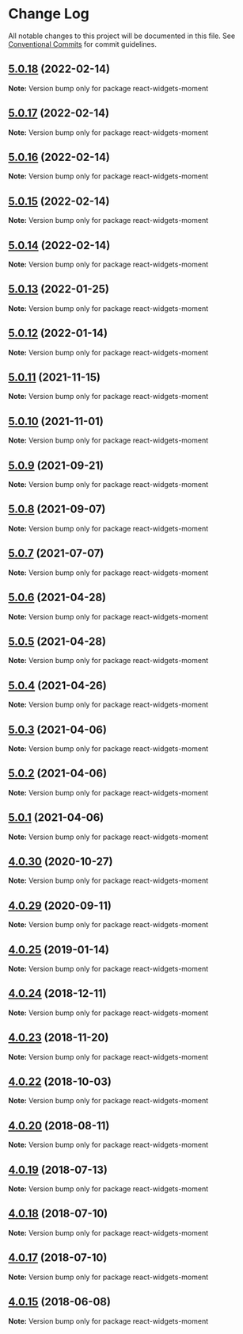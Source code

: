 # Change Log

All notable changes to this project will be documented in this file.
See [Conventional Commits](https://conventionalcommits.org) for commit guidelines.

## [5.0.18](https://github.com/jquense/react-widgets/compare/react-widgets-moment@5.0.17...react-widgets-moment@5.0.18) (2022-02-14)

**Note:** Version bump only for package react-widgets-moment





## [5.0.17](https://github.com/jquense/react-widgets/compare/react-widgets-moment@5.0.16...react-widgets-moment@5.0.17) (2022-02-14)

**Note:** Version bump only for package react-widgets-moment





## [5.0.16](https://github.com/jquense/react-widgets/compare/react-widgets-moment@5.0.15...react-widgets-moment@5.0.16) (2022-02-14)

**Note:** Version bump only for package react-widgets-moment





## [5.0.15](https://github.com/jquense/react-widgets/compare/react-widgets-moment@5.0.14...react-widgets-moment@5.0.15) (2022-02-14)

**Note:** Version bump only for package react-widgets-moment





## [5.0.14](https://github.com/jquense/react-widgets/compare/react-widgets-moment@5.0.13...react-widgets-moment@5.0.14) (2022-02-14)

**Note:** Version bump only for package react-widgets-moment





## [5.0.13](https://github.com/jquense/react-widgets/compare/react-widgets-moment@5.0.12...react-widgets-moment@5.0.13) (2022-01-25)

**Note:** Version bump only for package react-widgets-moment





## [5.0.12](https://github.com/jquense/react-widgets/compare/react-widgets-moment@5.0.11...react-widgets-moment@5.0.12) (2022-01-14)

**Note:** Version bump only for package react-widgets-moment





## [5.0.11](https://github.com/jquense/react-widgets/compare/react-widgets-moment@5.0.10...react-widgets-moment@5.0.11) (2021-11-15)

**Note:** Version bump only for package react-widgets-moment





## [5.0.10](https://github.com/jquense/react-widgets/compare/react-widgets-moment@5.0.9...react-widgets-moment@5.0.10) (2021-11-01)

**Note:** Version bump only for package react-widgets-moment





## [5.0.9](https://github.com/jquense/react-widgets/compare/react-widgets-moment@5.0.8...react-widgets-moment@5.0.9) (2021-09-21)

**Note:** Version bump only for package react-widgets-moment





## [5.0.8](https://github.com/jquense/react-widgets/compare/react-widgets-moment@5.0.7...react-widgets-moment@5.0.8) (2021-09-07)

**Note:** Version bump only for package react-widgets-moment





## [5.0.7](https://github.com/jquense/react-widgets/compare/react-widgets-moment@5.0.6...react-widgets-moment@5.0.7) (2021-07-07)

**Note:** Version bump only for package react-widgets-moment





## [5.0.6](https://github.com/jquense/react-widgets/compare/react-widgets-moment@5.0.5...react-widgets-moment@5.0.6) (2021-04-28)

**Note:** Version bump only for package react-widgets-moment





## [5.0.5](https://github.com/jquense/react-widgets/compare/react-widgets-moment@5.0.4...react-widgets-moment@5.0.5) (2021-04-28)

**Note:** Version bump only for package react-widgets-moment





## [5.0.4](https://github.com/jquense/react-widgets/compare/react-widgets-moment@5.0.3...react-widgets-moment@5.0.4) (2021-04-26)

**Note:** Version bump only for package react-widgets-moment





## [5.0.3](https://github.com/jquense/react-widgets/compare/react-widgets-moment@5.0.2...react-widgets-moment@5.0.3) (2021-04-06)

**Note:** Version bump only for package react-widgets-moment





## [5.0.2](https://github.com/jquense/react-widgets/compare/react-widgets-moment@5.0.1...react-widgets-moment@5.0.2) (2021-04-06)

**Note:** Version bump only for package react-widgets-moment





## [5.0.1](https://github.com/jquense/react-widgets/compare/react-widgets-moment@5.0.0...react-widgets-moment@5.0.1) (2021-04-06)

**Note:** Version bump only for package react-widgets-moment





<a name="4.0.30"></a>
## [4.0.30](https://github.com/jquense/react-widgets/compare/react-widgets-moment@4.0.29...react-widgets-moment@4.0.30) (2020-10-27)




**Note:** Version bump only for package react-widgets-moment

<a name="4.0.29"></a>
## [4.0.29](https://github.com/jquense/react-widgets/compare/react-widgets-moment@4.0.28...react-widgets-moment@4.0.29) (2020-09-11)




**Note:** Version bump only for package react-widgets-moment

<a name="4.0.25"></a>
## [4.0.25](https://github.com/jquense/react-widgets/compare/react-widgets-moment@4.0.24...react-widgets-moment@4.0.25) (2019-01-14)




**Note:** Version bump only for package react-widgets-moment

<a name="4.0.24"></a>
## [4.0.24](https://github.com/jquense/react-widgets/compare/react-widgets-moment@4.0.23...react-widgets-moment@4.0.24) (2018-12-11)




**Note:** Version bump only for package react-widgets-moment

<a name="4.0.23"></a>
## [4.0.23](https://github.com/jquense/react-widgets/compare/react-widgets-moment@4.0.22...react-widgets-moment@4.0.23) (2018-11-20)




**Note:** Version bump only for package react-widgets-moment

<a name="4.0.22"></a>
## [4.0.22](https://github.com/jquense/react-widgets/compare/react-widgets-moment@4.0.21...react-widgets-moment@4.0.22) (2018-10-03)




**Note:** Version bump only for package react-widgets-moment

<a name="4.0.20"></a>
## [4.0.20](https://github.com/jquense/react-widgets/compare/react-widgets-moment@4.0.19...react-widgets-moment@4.0.20) (2018-08-11)

**Note:** Version bump only for package react-widgets-moment





<a name="4.0.19"></a>
## [4.0.19](https://github.com/jquense/react-widgets/compare/react-widgets-moment@4.0.18...react-widgets-moment@4.0.19) (2018-07-13)




**Note:** Version bump only for package react-widgets-moment

<a name="4.0.18"></a>
## [4.0.18](https://github.com/jquense/react-widgets/compare/react-widgets-moment@4.0.17...react-widgets-moment@4.0.18) (2018-07-10)




**Note:** Version bump only for package react-widgets-moment

<a name="4.0.17"></a>
## [4.0.17](https://github.com/jquense/react-widgets/compare/react-widgets-moment@4.0.16...react-widgets-moment@4.0.17) (2018-07-10)




**Note:** Version bump only for package react-widgets-moment

<a name="4.0.15"></a>
## [4.0.15](https://github.com/jquense/react-widgets/compare/react-widgets-moment@4.0.14...react-widgets-moment@4.0.15) (2018-06-08)




**Note:** Version bump only for package react-widgets-moment
